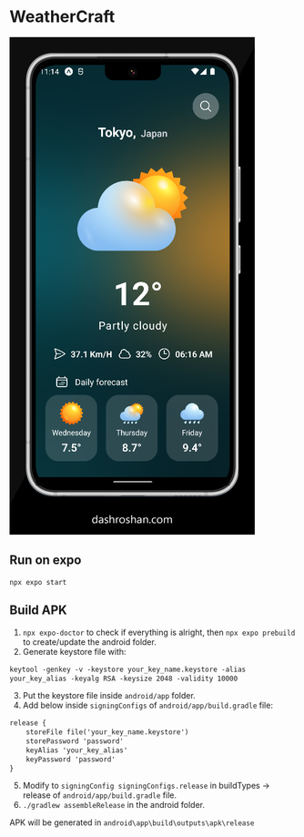 # WeatherCraft

![](/screenshot.png)

## Run on expo

```
npx expo start
```

## Build APK

1. `npx expo-doctor` to check if everything is alright, then `npx expo prebuild` to create/update the android folder.
2. Generate keystore file with:

```
keytool -genkey -v -keystore your_key_name.keystore -alias your_key_alias -keyalg RSA -keysize 2048 -validity 10000
```

3. Put the keystore file inside `android/app` folder.
4. Add below inside `signingConfigs` of `android/app/build.gradle` file:

```
release {
    storeFile file('your_key_name.keystore')
    storePassword 'password'
    keyAlias 'your_key_alias'
    keyPassword 'password'
}
```

5. Modify to `signingConfig signingConfigs.release` in buildTypes → release of `android/app/build.gradle` file.
6. `./gradlew assembleRelease` in the android folder.

APK will be generated in `android\app\build\outputs\apk\release`